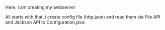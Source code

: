 Here, i am creating my webserver

All starts with that, i create config file (http.json) and read them via 
File API and Jackson API to Configuration.java
